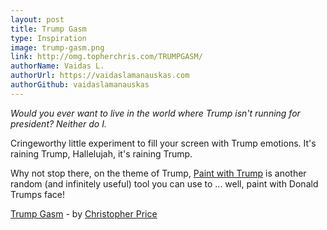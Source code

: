 ```yaml
---
layout: post
title: Trump Gasm
type: Inspiration
image: trump-gasm.png
link: http://omg.topherchris.com/TRUMPGASM/
authorName: Vaidas L.
authorUrl: https://vaidaslamanauskas.com
authorGithub: vaidaslamanauskas
---
```


_Would you ever want to live in the world where Trump isn't running for president? Neither do I._

Cringeworthy little experiment to fill your screen with Trump emotions. It's raining Trump, Hallelujah, it's raining Trump.

Why not stop there, on the theme of Trump, [Paint with Trump](http://paintwithdonaldtrump.com/) is another random (and infinitely useful) tool you can use to ... well, paint with Donald Trumps face!

[Trump Gasm](http://omg.topherchris.com/TRUMPGASM/) - by [Christopher Price](http://topherchris.com/)